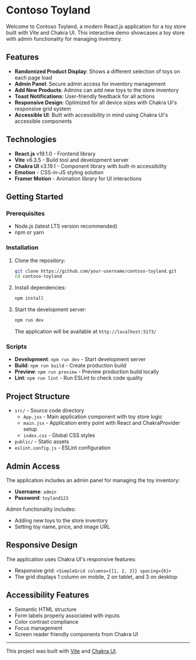 
# Contoso Toyland

Welcome to Contoso Toyland, a modern React.js application for a toy store built with Vite and Chakra UI. This interactive demo showcases a toy store with admin functionality for managing inventory.

## Features

- **Randomized Product Display**: Shows a different selection of toys on each page load
- **Admin Panel**: Secure admin access for inventory management
- **Add New Products**: Admins can add new toys to the store inventory
- **Toast Notifications**: User-friendly feedback for all actions
- **Responsive Design**: Optimized for all device sizes with Chakra UI's responsive grid system
- **Accessible UI**: Built with accessibility in mind using Chakra UI's accessible components

## Technologies

- **React.js** v19.1.0 - Frontend library
- **Vite** v6.3.5 - Build tool and development server
- **Chakra UI** v3.19.1 - Component library with built-in accessibility
- **Emotion** - CSS-in-JS styling solution
- **Framer Motion** - Animation library for UI interactions

## Getting Started

### Prerequisites

- Node.js (latest LTS version recommended)
- npm or yarn

### Installation

1. Clone the repository:
   ```sh
   git clone https://github.com/your-username/contoso-toyland.git
   cd contoso-toyland
   ```

2. Install dependencies:
   ```sh
   npm install
   ```

3. Start the development server:
   ```sh
   npm run dev
   ```
   The application will be available at `http://localhost:5173/`

### Scripts

- **Development**: `npm run dev` - Start development server
- **Build**: `npm run build` - Create production build
- **Preview**: `npm run preview` - Preview production build locally
- **Lint**: `npm run lint` - Run ESLint to check code quality

## Project Structure

- `src/` - Source code directory
  - `App.jsx` - Main application component with toy store logic
  - `main.jsx` - Application entry point with React and ChakraProvider setup
  - `index.css` - Global CSS styles
- `public/` - Static assets
- `eslint.config.js` - ESLint configuration

## Admin Access

The application includes an admin panel for managing the toy inventory:

- **Username**: `admin`
- **Password**: `toyland123`

Admin functionality includes:
- Adding new toys to the store inventory
- Setting toy name, price, and image URL

## Responsive Design

The application uses Chakra UI's responsive features:
- Responsive grid: `<SimpleGrid columns={[1, 2, 3]} spacing={6}>`
- The grid displays 1 column on mobile, 2 on tablet, and 3 on desktop

## Accessibility Features

- Semantic HTML structure
- Form labels properly associated with inputs
- Color contrast compliance
- Focus management
- Screen reader friendly components from Chakra UI

---

This project was built with [Vite](https://vitejs.dev/) and [Chakra UI](https://chakra-ui.com/).
